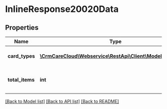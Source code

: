# InlineResponse20020Data

## Properties
Name | Type | Description | Notes
------------ | ------------- | ------------- | -------------
**card_types** | [**\CrmCareCloud\Webservice\RestApi\Client\Model\CardType[]**](CardType.md) | Collection of all card types. | [optional] 
**total_items** | **int** | The number of all found card types. | [optional] 

[[Back to Model list]](../../README.md#documentation-for-models) [[Back to API list]](../../README.md#documentation-for-api-endpoints) [[Back to README]](../../README.md)

